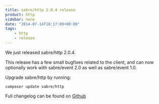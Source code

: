 ```yaml
---
title: sabre/http 2.0.4 release
product: http
sidebar: none
date: "2014-07-14T18:17:09+00:00"
tags:
    - http
    - release
---
```


We just released sabre/http 2.0.4.

This release has a few small bugfixes related to the client, and can now
optionally work with sabre/event 2.0 as well as sabre/event 1.0.

Upgrade sabre/http by running:

    composer update sabre/http

Full changelog can be found on [Github][1]

[1]: https://github.com/sabre-io/http/blob/master/ChangeLog
